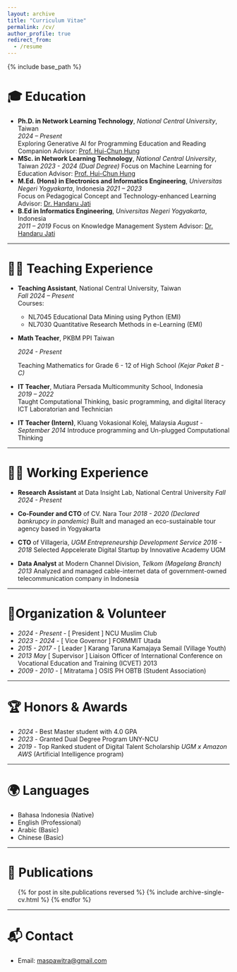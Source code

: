 ```yaml
---
layout: archive
title: "Curriculum Vitae"
permalink: /cv/
author_profile: true
redirect_from:
  - /resume
---
```


{% include base_path %}

# 🎓 Education

- **Ph.D. in Network Learning Technology**, *National Central University*, Taiwan  
  *2024 – Present*  
  Exploring Generative AI for Programming Education and Reading Companion
  Advisor: [Prof. Hui-Chun Hung](https://scholars.ncu.edu.tw/en/persons/hui-chun-hung)
- **MSc. in Network Learning Technology**, *National Central University*, Taiwan
  *2023 - 2024 (Dual Degree)*
  Focus on Machine Learning for Education
  Advisor: [Prof. Hui-Chun Hung](https://scholars.ncu.edu.tw/en/persons/hui-chun-hung)
- **M.Ed. (Hons) in Electronics and Informatics Engineering**, *Universitas Negeri Yogyakarta*, Indonesia
  *2021 – 2023*  
  Focus on Pedagogical Concept and Technology-enhanced Learning
  Advisor: [Dr. Handaru Jati](https://scholar.google.com/citations?user=tFKBYJ8AAAAJ&hl=en)
- **B.Ed in Informatics Engineering**, *Universitas Negeri Yogyakarta*, Indonesia  
  *2011 – 2019*
  Focus on Knowledge Management System 
    Advisor: [Dr. Handaru Jati](https://scholar.google.com/citations?user=tFKBYJ8AAAAJ&hl=en)

---

# 👨‍🏫 Teaching Experience

- **Teaching Assistant**, National Central University, Taiwan  
  *Fall 2024 – Present*  
  Courses:
  - NL7045 Educational Data Mining using Python (EMI)
  - NL7030 Quantitative Research Methods in e-Learning (EMI)

- **Math Teacher**, PKBM PPI Taiwan

  *2024 - Present*
  
  Teaching Mathematics for Grade 6 - 12 of High School *(Kejar Paket B - C)*
- **IT Teacher**, Mutiara Persada Multicommunity School, Indonesia  
  *2019 – 2022*  
  Taught Computational Thinking, basic programming, and digital literacy
  ICT Laboratorian and Technician
- **IT Teacher (Intern)**, Kluang Vokasional Kolej, Malaysia
  *August - September 2014*
  Introduce programming and Un-plugged Computational Thinking

---
# 👷‍♂️ Working Experience
- **Research Assistant** at Data Insight Lab, National Central University
  *Fall 2024 - Present*
- **Co-Founder and CTO** of CV. Nara Tour 
  *2018 - 2020 (Declared bankrupcy in pandemic)*
  Built and managed an eco-sustainable tour agency based in Yogyakarta

- **CTO** of Villageria, *UGM Entrepreneurship Development Service*
  *2016 - 2018*
  Selected Appcelerate Digital Startup by Innovative Academy UGM 

- **Data Analyst** at Modern Channel Division, *Telkom (Magelang Branch)*
  *2013*
  Analyzed and managed cable-internet data of government-owned telecommunication company in Indonesia 

---

# 🤝Organization & Volunteer
- *2024 - Present* - [ President ] NCU Muslim Club
- *2023 - 2024* - [ Vice Governor ] FORMMIT Utada
- *2015 - 2017* - [ Leader ] Karang Taruna Kamajaya Semail (Village Youth)
- *2013 May* [ Supervisor ] Liaison Officer of International Conference on Vocational Education and Training (ICVET) 2013
- *2009 - 2010* - [ Mitratama ] OSIS PH OBTB (Student Association)
 
---
# 🏆 Honors & Awards
- *2024* - Best Master student with 4.0 GPA 
- *2023* - Granted Dual Degree Program UNY-NCU
- *2019* - Top Ranked student of Digital Talent Scholarship *UGM x Amazon AWS* (Artificial Intelligence program)

---

# 🌍 Languages

- Bahasa Indonesia (Native)
- English (Professional)
- Arabic (Basic)
- Chinese (Basic)

---

📰 Publications
======
  <ul>{% for post in site.publications reversed %}
    {% include archive-single-cv.html %}
  {% endfor %}</ul>
  
<!-- Talks
======
  <ul>{% for post in site.talks reversed %}
    {% include archive-single-talk-cv.html  %}
  {% endfor %}</ul>
  
Teaching
======
  <ul>{% for post in site.teaching reversed %}
    {% include archive-single-cv.html %}
  {% endfor %}</ul> -->
---
# 📬 Contact

- Email: maspawitra@gmail.com
